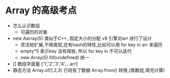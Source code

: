 # Array 的高级考点

- 怎么认识数组
    - 可遍历的对象
- new Aarray(5)
    类似于C++, 固定大小的分配 v8 引擎对arr 进行了设计
    - 灵活地扩展,不限类型,还有hash的特性,比如可以用 for key in arr 来遍历
    - empty*5 表示key 没有释放, 所以 for key in 不可以迭代
    - new Array(5).fill(undefined) 统一
- [] 数组字面量
    ['1','2','3','4',...arr]
- 静态方法
    Array.of(1,2,3)  已经有了数据
    Array.from() 转换,(类数组,填充计算)